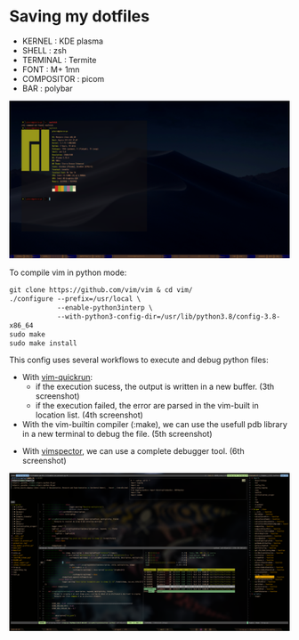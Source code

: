 # Saving my dotfiles

* KERNEL : KDE plasma
* SHELL : zsh
* TERMINAL : Termite
* FONT : M+ 1mn
* COMPOSITOR : picom
* BAR : polybar

![](polybar.png)

To compile vim in python mode:
```
git clone https://github.com/vim/vim & cd vim/
./configure --prefix=/usr/local \
            --enable-python3interp \
            --with-python3-config-dir=/usr/lib/python3.8/config-3.8-x86_64
sudo make
sudo make install
```


This config uses several workflows to execute and debug python files:
* With [vim-quickrun](https://github.com/thinca/vim-quickrun):
    - if the execution sucess, the output is written in a new buffer. (3th screenshot)
    - if the execution failed, the error are parsed in the vim-built in location list. (4th screenshot)
* With the vim-builtin compiler (:make), we can use the usefull pdb library in a new terminal to debug the file. (5th screenshot)
- With [vimspector](https://github.com/puremourning/vimspector/), we can use a complete debugger tool. (6th screenshot)


![](screenshot.png)
